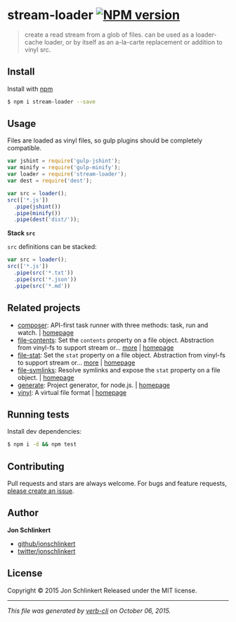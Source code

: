 # stream-loader [![NPM version](https://badge.fury.io/js/stream-loader.svg)](http://badge.fury.io/js/stream-loader)

> create a read stream from a glob of files. can be used as a loader-cache loader, or by itself as an a-la-carte replacement or addition to vinyl src.

## Install

Install with [npm](https://www.npmjs.com/)

```sh
$ npm i stream-loader --save
```

## Usage

Files are loaded as vinyl files, so gulp plugins should be completely compatible.

```js
var jshint = require('gulp-jshint');
var minify = require('gulp-minify');
var loader = require('stream-loader');
var dest = require('dest');

var src = loader();
src(['*.js'])
  .pipe(jshint())
  .pipe(minify())
  .pipe(dest('dist/'));
```

**Stack `src`**

`src` definitions can be stacked:

```js
var src = loader();
src(['*.js'])
  .pipe(src('*.txt'))
  .pipe(src('*.json'))
  .pipe(src('*.md'))
```

## Related projects

* [composer](https://www.npmjs.com/package/composer): API-first task runner with three methods: task, run and watch. | [homepage](https://github.com/jonschlinkert/composer)
* [file-contents](https://www.npmjs.com/package/file-contents): Set the `contents` property on a file object. Abstraction from vinyl-fs to support stream or… [more](https://www.npmjs.com/package/file-contents) | [homepage](https://github.com/jonschlinkert/file-contents)
* [file-stat](https://www.npmjs.com/package/file-stat): Set the `stat` property on a file object. Abstraction from vinyl-fs to support stream or… [more](https://www.npmjs.com/package/file-stat) | [homepage](https://github.com/jonschlinkert/file-stat)
* [file-symlinks](https://www.npmjs.com/package/file-symlinks): Resolve symlinks and expose the `stat` property on a file object. | [homepage](https://github.com/jonschlinkert/file-symlinks)
* [generate](https://www.npmjs.com/package/generate): Project generator, for node.js. | [homepage](https://github.com/generate/generate)
* [vinyl](https://www.npmjs.com/package/vinyl): A virtual file format | [homepage](http://github.com/gulpjs/vinyl)

## Running tests

Install dev dependencies:

```sh
$ npm i -d && npm test
```

## Contributing

Pull requests and stars are always welcome. For bugs and feature requests, [please create an issue](https://github.com/jonschlinkert/stream-loader/issues/new).

## Author

**Jon Schlinkert**

+ [github/jonschlinkert](https://github.com/jonschlinkert)
+ [twitter/jonschlinkert](http://twitter.com/jonschlinkert)

## License

Copyright © 2015 Jon Schlinkert
Released under the MIT license.

***

_This file was generated by [verb-cli](https://github.com/assemble/verb-cli) on October 06, 2015._